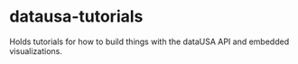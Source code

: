 # datausa-tutorials
Holds tutorials for how to build things with the dataUSA API and embedded visualizations.
